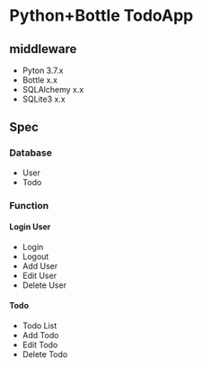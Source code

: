 # Python+Bottle TodoApp
## middleware
- Pyton 3.7.x
- Bottle x.x
- SQLAlchemy x.x
- SQLite3 x.x

## Spec
### Database
- User
- Todo

### Function
#### Login User
- Login
- Logout
- Add User
- Edit User
- Delete User
#### Todo
- Todo List
- Add Todo
- Edit Todo
- Delete Todo

